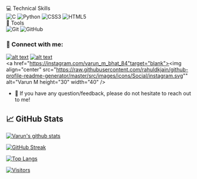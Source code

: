 
 💻 Technical Skills <br> 
![C](https://img.shields.io/badge/c-%2300599C.svg?style=for-the-badge&logo=c&logoColor=white) 
![Python](https://img.shields.io/badge/python-3670A0?style=for-the-badge&logo=python&logoColor=ffdd54) 
![CSS3](https://img.shields.io/badge/css3-%231572B6.svg?style=for-the-badge&logo=css3&logoColor=white)
![HTML5](https://img.shields.io/badge/html5-%23E34F26.svg?style=for-the-badge&logo=html5&logoColor=white) </br>
🔨 Tools </br>
![Git](https://img.shields.io/badge/git-%23F05033.svg?style=for-the-badge&logo=git&logoColor=white) 
![GitHub](https://img.shields.io/badge/GitHub-100000?style=for-the-badge&logo=github&logoColor=white)

### 🤝 Connect with me:

<a href="https://www.linkedin.com/in/varun-m-8b88b0209"> ![alt text](https://img.shields.io/badge/-LinkedIn-0e76a8?style=plastic&logo=linkedIn)</a>
<a href="https://twitter.com/varunm43473576">![alt text](https://img.shields.io/badge/-Twitter-1DA1F2?style=plastic&logo=Twitter) </a>
</br>
<a href="https://instagram.com/varun_m_bhat_84"target="blank"><img align="center" src="https://raw.githubusercontent.com/rahuldkjain/github-profile-readme-generator/master/src/images/icons/Social/instagram.svg"" alt="Varun M height="30" width="40" /></a>

- 💬 If you have any question/feedback, please do not hesitate to reach out to me!

## 📈 GitHub Stats 

[![Varun's github stats](https://github-readme-stats.vercel.app/api?username=varunmmys)](https://github.com/varunmmys)

[![GitHub Streak](https://github-readme-streak-stats.herokuapp.com/?user=varunmmys)](https://git.io/streak-stats)

[![Top Langs](https://github-readme-stats.vercel.app/api/top-langs/?username=varunmmys&layout=compact)](https://github.com/varunmmys) </br>

[![Visitors](https://visitor-badge.glitch.me/badge?page_id=varunmmys.varunmmys)](https://varunmmys/)

